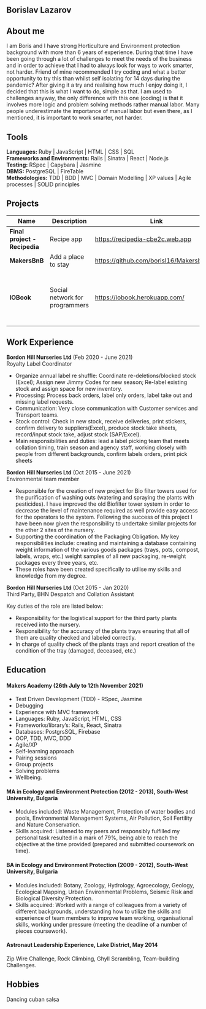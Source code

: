 ## Borislav Lazarov

## About me

I am Boris and I have strong Horticulture and Environment protection background with more than 6 years of experience. During that time I have been going through a lot of challenges to meet the needs of the business and in order to achieve that I had to always look for ways to work smarter, not harder. Friend of mine recommended I try coding and what a better opportunity to try this than whilst self isolating for 14 days during the pandemic? After giving it a try and realising how much I enjoy doing it, I decided that this is what I want to do, simple as that. I am used to challenges anyway, the only difference with this one (coding) is that it involves more logic and problem solving methods rather manual labor. Many people underestimate the importance of manual labor but even there, as I mentioned, it is important to work smarter, not harder.

## Tools

**Languages:** Ruby | JavaScript | HTML | CSS | SQL\
**Frameworks and Environments:** Rails | Sinatra | React | Node.js\
**Testing:** RSpec | Capybara | Jasmine\
**DBMS:** PostgreSQL | FireTable\
**Methodologies:** TDD | BDD | MVC | Domain Modelling | XP values | Agile processes | SOLID principles




## Projects

| Name                         | Description       | Link |Tech/tools        |
| ---------------------------- | ----------------- | ----------------- | --------- |
| **Final project - Recipedia**            | Recipe app | https://recipedia-cbe2c.web.app |React, Jest, Firebase
| **MakersBnB** | Add a place to stay |https://github.com/borisl16/Makersbnb.git| Ruby
| **IOBook** | Social network for programmers|https://iobook.herokuapp.com/| Ruby on Rails, RSpec, Capybara, HTML, CSS, Heroku


## Work Experience

**Bordon Hill Nurseries Ltd** (Feb 2020 - June 2021)  
Royalty Label Coordinator

- Organize annual label re shuffle: Coordinate re-deletions/blocked stock (Excel); Assign new Jimmy Codes for new season; Re-label existing stock and assign space for new inventory.
 - Processing: Process back orders, label only orders, label take out and missing label requests.
- Communication: Very close communication with Customer services and Transport teams.
- Stock control: Check in new stock, receive deliveries, print stickers, confirm delivery to suppliers(Excel), produce stock take sheets, record/input stock take, adjust stock (SAP/Excel). 
- Main responsibilities and duties: lead a label picking team that meets collation timing, train season and agency staff, working closely with people from different backgrounds, confirm labels orders, print pick sheets

**Bordon Hill Nurseries Ltd** (Oct 2015 - June 2021)  
Environmental team member

- Responsible for the creation of new project for Bio filter towers used for the purification of washing outs (watering and spraying the plants with pesticides). I have improved the old Biofilter tower system in order to decrease the level of maintenance required as well provide easy access for the operators to the system. Following the success of this project I have been now given the responsibility to undertake similar projects for the other 2 sites of the nursery.
- Supporting the coordination of the Packaging Obligation. My key responsibilities include: creating and maintaining a database containing weight information of the various goods packages (trays, pots, compost, labels, wraps, etc.) weight samples of all new packaging, re-weight packages every three years, etc. 
- These roles have been created specifically to utilise my skills and knowledge from my degree.

**Bordon Hill Nurseries Ltd** (Oct 2015 - Jan 2020)  
Third Party, BHN Despatch and Collation Assistant

Key duties of the role are listed below: 
- Responsibility for the logistical support for the third party plants received into the nursery.
- Responsibility for the accuracy of the plants trays ensuring that all of them are quality checked and labeled correctly.
- In charge of quality check of the plants trays and report creation of the condition of the tray (damaged, deceased, etc.) 



## Education

#### Makers Academy (26th July to 12th November 2021)
- Test Driven Development (TDD) - RSpec, Jasmine
- Debugging
- Experience with MVC framework
- Languages: Ruby, JavaScript, HTML, CSS
- Frameworks/library’s: Rails, React, Sinatra
- Databases: PostgrsSQL, Firebase
- OOP, TDD, MVC, DDD
- Agile/XP
- Self-learning approach
- Pairing sessions
- Group projects
- Solving problems
- Wellbeing.


####  MA in Ecology and Environment Protection (2012 - 2013), South-West University, Bulgaria

- Modules included: Waste Management, Protection of water bodies and pools, Environmental Management Systems, Air Pollution, Soil Fertility and Nature Conservation.
- Skills acquired: Listened to my peers and responsibly fulfilled my personal task resulted in a mark of 79%, being able to reach the objective at the time provided (prepared and submitted coursework on time).

#### BA in Ecology and Environment Protection (2009 - 2012), South-West University, Bulgaria

- Modules included: Botany, Zoology, Hydrology, Agroecology, Geology, Ecological Mapping, Urban Environmental Problems, Seismic Risk and Biological Diversity Protection. 
- Skills acquired: Worked with a range of colleagues from a variety of different backgrounds, understanding how to utilize the skills and experience of team members to improve team working, organisational skills, working under pressure (meeting the deadline of a number of pieces coursework).

#### Astronaut Leadership Experience, Lake District, May 2014

Zip Wire Challenge, Rock Climbing, Ghyll Scrambling, Team-building Challenges.

## Hobbies

Dancing cuban salsa
